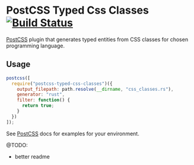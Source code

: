 # PostCSS Typed Css Classes [![Build Status][ci-img]][ci]

[PostCSS] plugin that generates typed entities from CSS classes for chosen programming language.

[postcss]: https://github.com/postcss/postcss
[ci-img]: https://travis-ci.org/MartinKavik/postcss-typed-css-classes.svg
[ci]: https://travis-ci.org/MartinKavik/postcss-typed-css-classes

## Usage

```js
postcss([
  require("postcss-typed-css-classes")({
    output_filepath: path.resolve(__dirname, "css_classes.rs"),
    generator: "rust",
    filter: function() {
      return true;
    }
  })
]);
```

See [PostCSS] docs for examples for your environment.

@TODO:

- better readme
